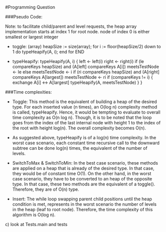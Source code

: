 #Programming Question

###Pseudo Code:

Note: to facilitate child/parent and level requests, the heap array implementation starts at index 1 for root node.
       node of index 0 is either smallest or largest integer

-  toggle: (array) 
       heapSize := size(array); 
       for i := floor(heapSize/2) down to 1 
           do typeHeapify(A, i); 
       end for 
   END
   
- typeHeapify: typeHeapify(A, i) {
                  left <- left(i)
                  right <- right(i)
                  if (le compareKeys heapSize) and (A[left] compareKeys A[i])
                     meetsTestNode <- le
                  else
                     meetsTestNode <- i 
                  if (ri compareKeys heapSize) and (A[right] compareKeys A[largest])
                     meetsTestNode <- ri
                  if (compareKeys != i) {
                     exchange A[i] <-> A[largest]
                     typeHeapify(A, meetsTestNode)
                  }
               }

###Time complexities:

- Toggle: This method is the equivalent of building a heap of the desired type. For each inserted value (n times), an O(log n) complexity method is called, typeHeapify.
          Hence, it would be tempting to evaluate to overall time complexity as O(n log n). Though, it is to be noted that the loop goes from the 
          index of the last internal node with height 1 to the index of the root with height log(n). The overall complexity becomes O(n). 
          
- As suggested above, typeHeapify is of a log(n) time complexity. In the worst case scenario, each constant time recursive call to the downward subtree can be done log(n) times, the equivalent of the number of levels.  
          
- SwitchToMax & SwitchToMin: In the best case scenario, these methods are applied on a heap that is already of the desired type. 
                             In that case, they would be of constant time O(1). 
                             On the other hand, in the worst case scenario, they have to be converted to an heap of the opposite type.
                             In that case, these two methods are the equivalent of a toggle(). Therefore, they are of O(n) type. 

- Insert: The while loop swapping parent child positions until the heap condition is met, represents in the worst scenario the number of levels in the heap (leaf to root node).
          Therefore, the time complexity of this algorithm is O(log n).


c) look at Tests.main and tests